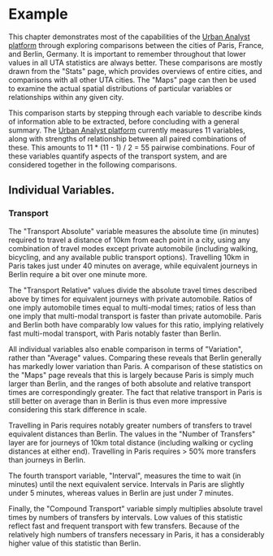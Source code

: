 # Example

This chapter demonstrates most of the capabilities of the [Urban Analyst
platform](https://urbananalyst.city) through exploring comparisons between the
cities of Paris, France, and Berlin, Germany. It is important to remember
throughout that lower values in all UTA statistics are always better. These
comparisons are mostly drawn from the "Stats" page, which provides overviews of
entire cities, and comparisons with all other UTA cities. The "Maps" page can
then be used to examine the actual spatial distributions of particular
variables or relationships within any given city.

This comparison starts by stepping through each variable to describe kinds of
information able to be extracted, before concluding with a general summary. The
[Urban Analyst platform](https://urbananalyst.city) currently measures 11
variables, along with strengths of relationship between all paired combinations
of these. This amounts to 11 * (11 - 1) / 2 = 55 pairwise combinations. Four of
these variables quantify aspects of the transport system, and are considered
together in the following comparisons.

## Individual Variables.

### Transport

The "Transport Absolute" variable measures the absolute time (in minutes)
required to travel a distance of 10km from each point in a city, using any
combination of travel modes except private automobile (including walking,
bicycling, and any available public transport options). Travelling 10km in
Paris takes just under 40 minutes on average, while equivalent journeys in
Berlin require a bit over one minute more.

The "Transport Relative" values divide the absolute travel times described above
by times for equivalent journeys with private automobile. Ratios of one imply
automobile times equal to multi-modal times; ratios of less than one imply that
multi-modal transport is faster than private automobile. Paris and Berlin both
have comparably low values for this ratio, implying relatively fast multi-modal
transport, with Paris notably faster than Berlin.

All individual variables also enable comparison in terms of "Variation", rather
than "Average" values. Comparing these reveals that Berlin generally has
markedly lower variation than Paris. A comparison of these statistics on the
"Maps" page reveals that this is largely because Paris is simply much larger
than Berlin, and the ranges of both absolute and relative transport times are
correspondingly greater. The fact that relative transport in Paris is still
better on average than in Berlin is thus even more impressive considering this
stark difference in scale.

Travelling in Paris requires notably greater numbers of transfers to travel
equivalent distances than Berlin. The values in the "Number of Transfers" layer
are for journeys of 10km total distance (including walking or cycling distances
at either end). Travelling in Paris requires > 50% more transfers than journeys
in Berlin.

The fourth transport variable, "Interval", measures the time to wait (in
minutes) until the next equivalent service. Intervals in Paris are slightly
under 5 minutes, whereas values in Berlin are just under 7 minutes.

Finally, the "Compound Transport" variable simply multiplies absolute travel
times by numbers of transfers by intervals. Low values of this statistic
reflect fast and frequent transport with few transfers. Because of the
relatively high numbers of transfers necessary in Paris, it has a considerably
higher value of this statistic than Berlin.

